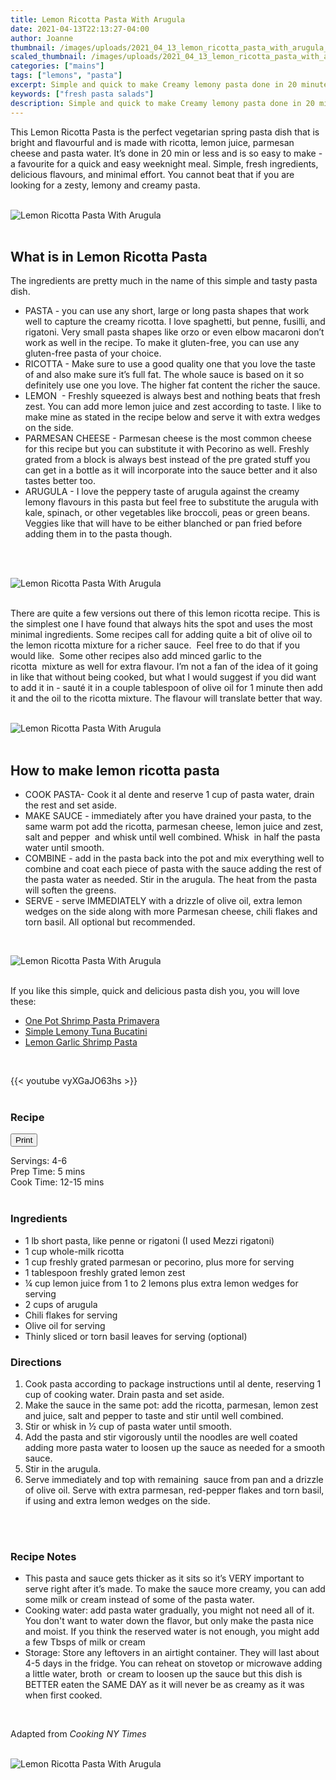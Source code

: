 ```yaml
---
title: Lemon Ricotta Pasta With Arugula
date: 2021-04-13T22:13:27-04:00
author: Joanne
thumbnail: /images/uploads/2021_04_13_lemon_ricotta_pasta_with_arugula_1.jpg
scaled_thumbnail: /images/uploads/2021_04_13_lemon_ricotta_pasta_with_arugula_0.jpg
categories: ["mains"]
tags: ["lemons", "pasta"]
excerpt: Simple and quick to make Creamy lemony pasta done in 20 minutes 
keywords: ["fresh pasta salads"]
description: Simple and quick to make Creamy lemony pasta done in 20 minutes 
---
```

<span class="blog-text">

This Lemon Ricotta Pasta is the perfect vegetarian spring pasta dish that is bright and flavourful and is made with ricotta, lemon juice, parmesan cheese and pasta water. It’s done in 20 min or less and is so easy to make - a favourite for a quick and easy weeknight meal. Simple, fresh ingredients, delicious flavours, and minimal effort. You cannot beat that if you are looking for a zesty, lemony and creamy pasta. 
</br>
</br>

![Lemon Ricotta Pasta With Arugula](/images/uploads/2021_04_13_lemon_ricotta_pasta_with_arugula_2.jpg)
</br>
</br>

## What is in Lemon Ricotta Pasta 
The ingredients are pretty much in the name of this simple and tasty pasta dish. 
* PASTA - you can use any short, large or long pasta shapes that work well to capture the creamy ricotta. I love spaghetti, but penne, fusilli, and rigatoni. Very small pasta shapes like orzo or even elbow macaroni don’t work as well in the recipe. To make it gluten-free, you can use any gluten-free pasta of your choice.
* RICOTTA - Make sure to use a good quality one that you love the taste of and also make sure it’s full fat. The whole sauce is based on it so definitely use one you love. The higher fat content the richer the sauce. 
* LEMON  - Freshly squeezed is always best and nothing beats that fresh zest. You can add more lemon juice and zest according to taste. I like to make mine as stated in the recipe below and serve it with extra wedges on the side. 
* PARMESAN CHEESE - Parmesan cheese is the most common cheese for this recipe but you can substitute it with Pecorino as well. Freshly grated from a block is always best instead of the pre grated stuff you can get in a bottle as it will incorporate into the sauce better and it also tastes better too. 
* ARUGULA - I love the peppery taste of arugula against the creamy lemony flavours in this pasta but feel free to substitute the arugula with kale, spinach, or other vegetables like broccoli, peas or green beans. Veggies like that will have to be either blanched or pan fried before adding them in to the pasta though.
</br>
</br>

![Lemon Ricotta Pasta With Arugula](/images/uploads/2021_04_13_lemon_ricotta_pasta_with_arugula_3.jpg)
</br>
</br>

There are quite a few versions out there of this lemon ricotta recipe. This is the simplest one I have found that always hits the spot and uses the most minimal ingredients. Some recipes call for adding quite a bit of olive oil to the lemon ricotta mixture for a richer sauce.  Feel free to do that if you would like.  Some other recipes also add minced garlic to the ricotta  mixture as well for extra flavour. I’m not a fan of the idea of it going in like that without being cooked, but what I would suggest if you did want to add it in - sauté it in a couple tablespoon of olive oil for 1 minute then add it and the oil to the ricotta mixture. The flavour will translate better that way.
</br>
</br>

![Lemon Ricotta Pasta With Arugula](/images/uploads/2021_04_13_lemon_ricotta_pasta_with_arugula_4.jpg)
</br>
</br>

## How to make lemon ricotta pasta
* COOK PASTA- Cook it al dente and reserve 1 cup of pasta water, drain the rest and set aside. 
* MAKE SAUCE - immediately after you have drained your pasta, to the same warm pot add the ricotta, parmesan cheese, lemon juice and zest, salt and pepper  and whisk until well combined. Whisk  in half the pasta water until smooth. 
* COMBINE - add in the pasta back into the pot and mix everything well to combine and coat each piece of pasta with the sauce adding the rest of the pasta water as needed. Stir in the arugula. The heat from the pasta will soften the greens. 
* SERVE - serve IMMEDIATELY with a drizzle of olive oil, extra lemon wedges on the side along with more Parmesan cheese, chili flakes and torn basil. All optional but recommended.  

</br>

![Lemon Ricotta Pasta With Arugula](/images/uploads/2021_04_13_lemon_ricotta_pasta_with_arugula_5.jpg)
</br>
</br>

If you like this simple, quick and delicious pasta dish you, you will love these:
* <span class="highlight"><a href="https://www.oliveandmango.com/one-pot-shrimp-pasta-primavera">One Pot Shrimp Pasta Primavera</a></span></a></span> 
* <span class="highlight"><a href="https://www.oliveandmango.com/simple-lemony-tuna-bucatini">Simple Lemony Tuna Bucatini</a></span></a></span> 
* <span class="highlight"><a href="https://www.oliveandmango.com/lemon-garlic-shrimp-pasta">Lemon Garlic Shrimp Pasta</a></span>

</br>

{{< youtube vyXGaJO63hs >}}
</br>
</br>
</span>

### Recipe
<div print_button><form>
<input type="button" value="Print" class="btn__print" onClick="window.print()">
</form></div>

<div>Servings: <span itemprop="recipeYield">4-6</div>
<div>Prep Time: <meta itemprop="prepTime" content="PT5M">5 mins</div>
<div>Cook Time: <meta itemprop="cookTime" content="PT15M">12-15 mins</div>
</br>

### Ingredients

* <span itemprop="recipeIngredient">1 lb short pasta, like penne or rigatoni (I used Mezzi rigatoni)</span>
* <span itemprop="recipeIngredient">1 cup whole-milk ricotta </span>
* <span itemprop="recipeIngredient">1 cup freshly grated parmesan or pecorino, plus more for serving</span>
* <span itemprop="recipeIngredient">1 tablespoon freshly grated lemon zest </span>
* <span itemprop="recipeIngredient">&frac14; cup lemon juice from 1 to 2 lemons plus extra lemon wedges for serving </span>
* <span itemprop="recipeIngredient">2 cups of arugula</span>
* <span itemprop="recipeIngredient">Chili flakes for serving </span>
* <span itemprop="recipeIngredient">Olive oil for serving </span>
* <span itemprop="recipeIngredient">Thinly sliced or torn basil leaves for serving (optional)</span>

### Directions 
1. Cook pasta according to package instructions until al dente, reserving 1 cup of cooking water. Drain pasta and set aside. 
2. Make the sauce in the same pot: add the ricotta, parmesan, lemon zest and juice, salt and pepper to taste and stir until well combined.
3. Stir or whisk in &frac12; cup of pasta water until smooth.
4. Add the pasta and stir vigorously until the noodles are well coated adding more pasta water to loosen up the sauce as needed for a smooth sauce.
5. Stir in the arugula.
6. Serve immediately and top with remaining  sauce from pan and a drizzle of olive oil. Serve with extra parmesan, red-pepper flakes and torn basil, if using and extra lemon wedges on the side. 
</br>
</br>

### Recipe Notes
* This pasta and sauce gets thicker as it sits so it’s VERY important to serve right after it’s made. To make the sauce more creamy, you can add some milk or cream instead of some of the pasta water. 
* Cooking water: add pasta water gradually, you might not need all of it. You don't want to water down the flavor, but only make the pasta nice and moist. If you think the reserved water is not enough, you might add a few Tbsps of milk or cream 
* Storage: Store any leftovers in an airtight container. They will last about 4-5 days in the fridge. You can reheat on stovetop or microwave adding a little water, broth  or cream to loosen up the sauce but this dish is BETTER eaten the SAME DAY as it will never be as creamy as it was when first cooked. 
</br>

Adapted from _Cooking NY Times_
</br>
</br>

![Lemon Ricotta Pasta With Arugula](/images/uploads/2021_04_13_lemon_ricotta_pasta_with_arugula_6.jpg)
